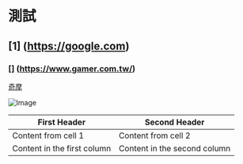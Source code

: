 # 測試
## [1] (https://google.com) 
### [] (https://www.gamer.com.tw/) 
[奇摩](https://tw.yahoo.com) 

![Image](https://images.goodsmile.info/cgm/images/product/20191007/8886/64417/large/1dde133a0991fade7c3436b47ff3b57c.jpg)
  
First Header | Second Header
------------ | -------------
Content from cell 1 | Content from cell 2
Content in the first column | Content in the second column
